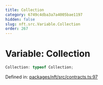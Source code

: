```yaml
---
title: Collection
category: 6749c4dba3a7a4005bae1197
hidden: false
slug: nft.src.Variable.Collection
order: 267
---
```


# Variable: Collection

```ts
Collection: typeof Collection;
```

Defined in: [packages/nft/src/contracts.ts:97](https://github.com/zkcloudworker/minatokens-lib/blob/main/packages/nft/src/contracts.ts#L97)
